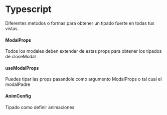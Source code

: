 # Typescript
Diferentes metodos o formas para obtener un tipado fuerte en todas tus vistas.

#### ModalProps
Todos los modales deben extender de estas props para obtener los tipados de closeModal

#### useModalProps
Puedes tipar las props pasandole como argumento ModalProps o tal cual el modalPadre

#### AnimConfig
Tipado como definir animaciones

<!-- :::tip
Para darle tipado a esta comunicacion los Modales deben extender de <Highlight>ModalProps</Highlight> el cual su primer parametro de typescript es el tipado que van a tener los metodos para el envio, como el recibimiento de los mensajes. El tipado es compartido para ambas partes. Algo como:<br/>
```tsx
import { type ModalProps } from "decl-modal/react"
interface MyComponent extends ModalProps<{message: string}>
```
::: -->